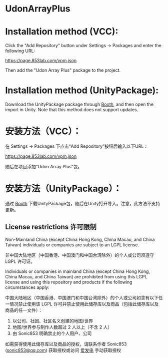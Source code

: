 # UdonArrayPlus

# Installation method (VCC):
Click the "Add Repository" button under Settings → Packages and enter the following URL:

https://page.853lab.com/vpm.json

Then add the "Udon Array Plus" package to the project.

# Installation method (UnityPackage):
Download the UnityPackage package through [Booth](https://853lab.booth.pm/items/5418246), and then open the import in Unity. Note that this method does not support updates.

# 安装方法（VCC）：
在 Settings → Packages 下点击“Add Repository”按钮后输入以下URL：

https://page.853lab.com/vpm.json

随后在项目添加“Udon Array Plus”包。

# 安装方法（UnityPackage）：
通过 [Booth](https://853lab.booth.pm/items/5418246) 下载UnityPackage包，随后在Unity打开导入。注意，此方法不支持更新。

## License restrictions 许可限制
Non-Mainland China (except China Hong Kong, China Macau, and China Taiwan) individuals or companies are subject to an LGPL license.

非中国大陆地区（中国香港、中国澳门和中国台湾除外）的个人或公司须遵守 LGPL 许可证。

Individuals or companies in mainland China (except China Hong Kong, China Macau, and China Taiwan) are prohibited from using this LGPL license and using this repository and products if the following circumstances apply:

中国大陆地区（中国香港、中国澳门和中国台湾除外）的个人或公司如含有以下任一情况禁止使用该 LGPL 许可并禁止使用此储存库以及商品（包括此储存库以及商品的任一文件）：
1. 以公司、社团、社区名义创建的地图/世界
2. 地图/世界参与制作人数超过 2 人以上（不含 2 人）
3. 由 Sonic853 明确禁止的个人用户、公司

如需获得使用此储存库以及商品的授权，请联系作者 Sonic853 (sonic853@qq.com) 获取授权或访问 [爱发电](https://afdian.net/a/Sonic853) 手动获取授权
